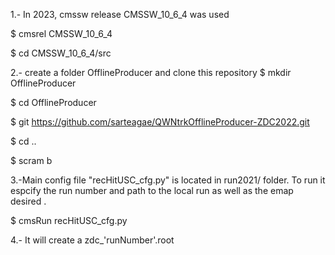 1.- In 2023, cmssw release CMSSW_10_6_4 was used

   $   cmsrel CMSSW_10_6_4 
   
   $   cd CMSSW_10_6_4/src
   
2.- create a folder OfflineProducer  and clone this repository
   $   mkdir OfflineProducer
   
   $   cd OfflineProducer
   
   $   git https://github.com/sarteagae/QWNtrkOfflineProducer-ZDC2022.git

   $   cd ..
   
   $   scram b 

3.-Main config file "recHitUSC_cfg.py" is located in run2021/ folder. To run it espcify the run number and path to the local run as well as the emap desired .

   $  cmsRun recHitUSC_cfg.py

4.- It will create a zdc_'runNumber'.root


